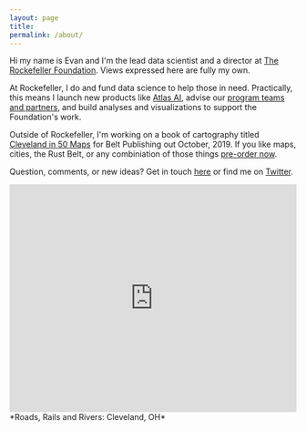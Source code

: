 ```yaml
---
layout: page
title: 
permalink: /about/
---
```


Hi my name is Evan and I'm the lead data scientist and a director at <a href = "https://www.rockefellerfoundation.org/" target = "_blank">The Rockefeller Foundation</a>. Views expressed here are fully my own.

At Rockefeller, I do and fund data science to help those in need. Practically, this means I launch new products like <a href = "https://www.atlasai.co/" target = "_blank">Atlas AI</a>, advise our <a href = "https://www.rockefellerfoundation.org/our-work/initiatives/e-guide/" target = "_blank"> program teams and partners</a>, and build analyses and visualizations to support the Foundation's work.

Outside of Rockefeller, I'm working on a book of cartography titled <a href = "https://beltpublishing.com/products/cleveland-in-50-maps" target = "_blank">Cleveland in 50 Maps</a> for Belt Publishing out October, 2019. If you like maps, cities, the Rust Belt, or any combiniation of those things <a href = "https://beltpublishing.com/products/cleveland-in-50-maps" target = "_blank">pre-order now</a>. 


Question, comments, or new ideas? Get in touch [here](http://etachov.github.io/contact/) or find me on <a href = "https://twitter.com/EvanTachovsky" target = "_blank">Twitter</a>.


<iframe width='100%' height='400px' frameBorder='0' src='https://a.tiles.mapbox.com/v4/thac.kphl967o/zoomwheel.html?access_token=pk.eyJ1IjoidGhhYyIsImEiOiJtOEgxY1c0In0.R0lZZADkH3i5mGKRgpXw0g'></iframe>
*Roads, Rails and Rivers: Cleveland, OH*



